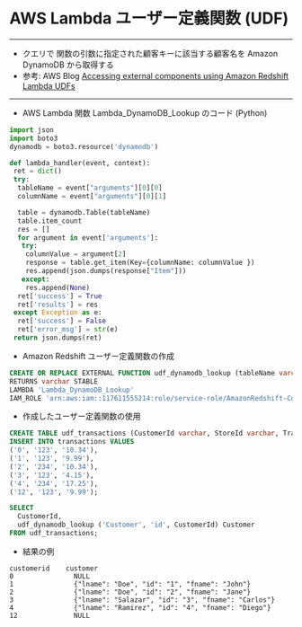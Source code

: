 # AWS Lambda ユーザー定義関数 (UDF)

---

* クエリで 関数の引数に指定された顧客キーに該当する顧客名を Amazon DynamoDB から取得する
* 参考: AWS Blog [Accessing external components using Amazon Redshift Lambda UDFs](https://aws.amazon.com/jp/blogs/big-data/accessing-external-components-using-amazon-redshift-lambda-udfs/)
---

* AWS Lambda 関数 Lambda_DynamoDB_Lookup のコード (Python)

```python
import json
import boto3
dynamodb = boto3.resource('dynamodb')

def lambda_handler(event, context):
 ret = dict()
 try: 
  tableName = event["arguments"][0][0]
  columnName = event["arguments"][0][1]

  table = dynamodb.Table(tableName)
  table.item_count 
  res = []
  for argument in event['arguments']:
   try:
    columnValue = argument[2]
    response = table.get_item(Key={columnName: columnValue })
    res.append(json.dumps(response["Item"]))
   except: 
    res.append(None)
  ret['success'] = True
  ret['results'] = res
 except Exception as e:
  ret['success'] = False
  ret['error_msg'] = str(e)
 return json.dumps(ret)
```

* Amazon Redshift ユーザー定義関数の作成

```sql
CREATE OR REPLACE EXTERNAL FUNCTION udf_dynamodb_lookup (tableName varchar, columnName varchar, columnValue varchar)
RETURNS varchar STABLE
LAMBDA 'Lambda_DynamoDB_Lookup'
IAM_ROLE 'arn:aws:iam::117611555214:role/service-role/AmazonRedshift-CommandsAccessRole-20230104T095553';
```

* 作成したユーザー定義関数の使用

```sql
CREATE TABLE udf_transactions (CustomerId varchar, StoreId varchar, TransactionAmount decimal(10,4));
INSERT INTO transactions VALUES
('0', '123', '10.34'),
('1', '123', '9.99'),
('2', '234', '10.34'),
('3', '123', '4.15'),
('4', '234', '17.25'),
('12', '123', '9.99');

SELECT
  CustomerId,
  udf_dynamodb_lookup ('Customer', 'id', CustomerId) Customer
FROM udf_transactions;
```

* 結果の例

```
customerid    customer
0	            NULL	
1	            {"lname": "Doe", "id": "1", "fname": "John"}	
2	            {"lname": "Doe", "id": "2", "fname": "Jane"}	
3	            {"lname": "Salazar", "id": "3", "fname": "Carlos"}	
4	            {"lname": "Ramirez", "id": "4", "fname": "Diego"}	
12	            NULL	
``````
